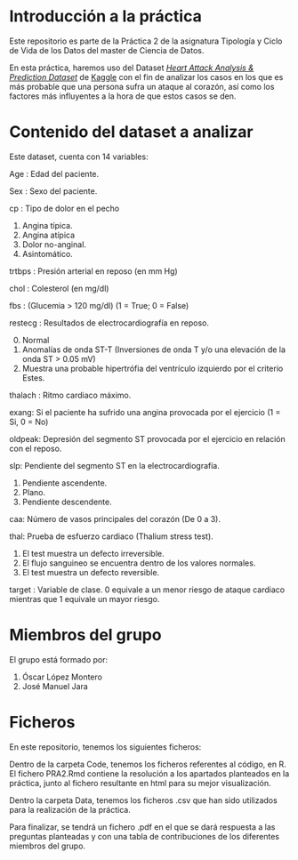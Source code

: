 # Introducción a la práctica

Este repositorio es parte de la Práctica 2 de la asignatura Tipología y Ciclo de Vida de los Datos del master de Ciencia de Datos.

En esta práctica, haremos uso del Dataset *[Heart Attack Analysis & Prediction Dataset](https://www.kaggle.com/rashikrahmanpritom/heart-attack-analysis-prediction-dataset)* de [Kaggle](Kaggle.com) con el fin de analizar los casos en los que es más probable que una persona sufra un ataque al corazón, así como los factores más influyentes a la hora de que estos casos se den.

# Contenido del dataset a analizar

Este dataset, cuenta con 14 variables:

Age : Edad del paciente.

Sex : Sexo del paciente.

cp : Tipo de dolor en el pecho 

 1. Angina típica.
 2. Angina atípica
 3. Dolor no-anginal.
 4. Asintomático.

trtbps : Presión arterial en reposo (en mm Hg)

chol : Colesterol (en mg/dl) 

fbs : (Glucemia > 120 mg/dl) (1 = True; 0 = False)

restecg : Resultados de electrocardiografía en reposo.

  0. Normal
  1. Anomalías de onda ST-T (Inversiones de onda T y/o una elevación de la onda ST > 0.05 mV)
  2. Muestra una probable hipertrófia del ventrículo izquierdo por el criterio Estes.

thalach : Ritmo cardiaco máximo.

exang: Si el paciente ha sufrido una angina provocada por el ejercicio (1 = Si, 0 = No)

oldpeak: Depresión del segmento ST provocada por el ejercicio en relación con el reposo.

slp: Pendiente del segmento ST en la electrocardiografía.

1. Pendiente ascendente.
2. Plano.
3. Pendiente descendente.


caa: Número de vasos principales del corazón (De 0 a 3).

thal: Prueba de esfuerzo cardiaco (Thalium stress test).

1. El test muestra un defecto irreversible.
2. El flujo sanguineo se encuentra dentro de los valores normales.
3. El test muestra un defecto reversible.




target : Variable de clase. 0 equivale a un menor riesgo de ataque cardiaco mientras que 1 equivale un mayor riesgo.

# Miembros del grupo

El grupo está formado por:

 1. Óscar López Montero
 2. José Manuel Jara

# Ficheros

En este repositorio, tenemos los siguientes ficheros:

Dentro de la carpeta Code, tenemos los ficheros referentes al código, en R. El fichero PRA2.Rmd contiene la resolución a los apartados planteados en la práctica, junto al fichero resultante en html para su mejor visualización.

Dentro la carpeta Data, tenemos los ficheros .csv que han sido utilizados para la realización de la práctica.

Para finalizar, se tendrá un fichero .pdf en el que se dará respuesta a las preguntas planteadas y con una tabla de contribuciones de los diferentes miembros del grupo.
